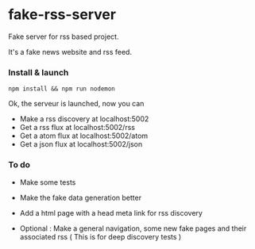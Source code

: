 # fake-rss-server

Fake server for rss based project.

It's a fake news website and rss feed.


### Install & launch

`npm install && npm run nodemon`

Ok, the serveur is launched, now you can

- Make a rss discovery at localhost:5002
- Get a rss flux at localhost:5002/rss
- Get a atom flux at localhost:5002/atom
- Get a json flux at localhost:5002/json


### To do

- Make some tests
- Make the fake data generation better
- Add a html page with a head meta link for rss discovery

- Optional : Make a general navigation, some new fake pages and their associated rss 
( This is for deep discovery tests )
